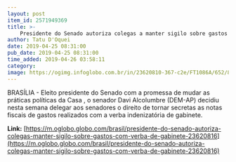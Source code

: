 ```yaml
---
layout: post
item_id: 2571949369
title: >-
    Presidente do Senado autoriza colegas a manter sigilo sobre gastos com a verba de gabinete
author: Tatu D'Oquei
date: 2019-04-25 08:31:00
pub_date: 2019-04-25 08:31:00
time_added: 2019-04-26 03:58:11
category: 
image: https://ogimg.infoglobo.com.br/in/23620810-367-c2e/FT1086A/652/81080474_BSBBrasiliaBrasil12-02-2019PA5-Sessao-Ordinaria-da-4-Sessao-Legislat.jpg
---
```


BRASÍLIA - Eleito presidente do Senado com a promessa de mudar as práticas políticas da Casa , o senador Davi Alcolumbre (DEM-AP) decidiu nesta semana delegar aos senadores o direito de tornar secretas as notas fiscais de gastos realizados com a verba indenizatória de gabinete.

**Link:** [https://m.oglobo.globo.com/brasil/presidente-do-senado-autoriza-colegas-manter-sigilo-sobre-gastos-com-verba-de-gabinete-23620816](https://m.oglobo.globo.com/brasil/presidente-do-senado-autoriza-colegas-manter-sigilo-sobre-gastos-com-verba-de-gabinete-23620816)

